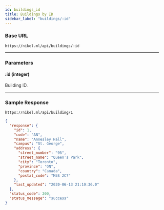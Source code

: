 ```yaml
---
id: buildings_id
title: Buildings by ID
sidebar_label: "buildings/:id"
---
```


### Base URL

`https://nikel.ml/api/buildings/:id`

---

### Parameters

#### :id (integer)

Building ID.

---

### Sample Response

`https://nikel.ml/api/building/1`

```json
{
  "response": {
    "id": 1,
    "code": "AN",
    "name": "Annesley Hall",
    "campus": "St. George",
    "address": {
      "street_number": "95",
      "street_name": "Queen's Park",
      "city": "Toronto",
      "province": "ON",
      "country": "Canada",
      "postal_code": "M5S 2C7"
    },
    "last_updated": "2020-06-13 21:10:36.0"
  },
  "status_code": 200,
  "status_message": "success"
}
```